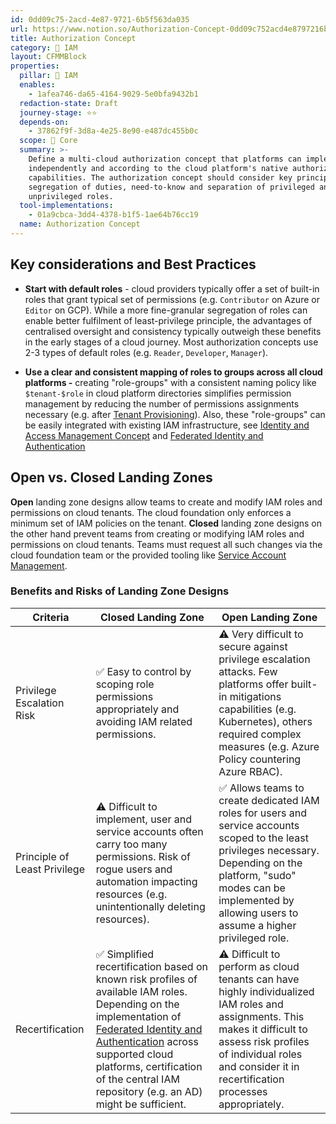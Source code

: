 ```yaml
---
id: 0dd09c75-2acd-4e87-9721-6b5f563da035
url: https://www.notion.so/Authorization-Concept-0dd09c752acd4e8797216b5f563da035
title: Authorization Concept
category: 🔐 IAM
layout: CFMMBlock
properties:
  pillar: 🔐 IAM
  enables:
    - 1afea746-da65-4164-9029-5e0bfa9432b1
  redaction-state: Draft
  journey-stage: ⭐️⭐️
  depends-on:
    - 37862f9f-3d8a-4e25-8e90-e487dc455b0c
  scope: 🏢 Core
  summary: >-
    Define a multi-cloud authorization concept that platforms can implement
    independently and according to the cloud platform's native authorization
    capabilities. The authorization concept should consider key principles like
    segregation of duties, need-to-know and separation of privileged and
    unprivileged roles.
  tool-implementations:
    - 01a9cbca-3dd4-4378-b1f5-1ae64b76cc19
  name: Authorization Concept
---
```


## Key considerations and Best Practices

- **Start with default roles** - cloud providers typically offer a set of built-in roles that grant typical set of permissions (e.g. `Contributor` on Azure or `Editor` on GCP). While a more fine-granular segregation of roles can enable better fulfilment of least-privilege principle, the advantages of centralised oversight and consistency typically outweigh these benefits in the early stages of a cloud journey. Most authorization concepts use 2-3 types of default roles (e.g. `Reader`, `Developer`, `Manager`). 

- **Use a clear and consistent mapping of roles to groups across all cloud platforms -** creating "role-groups" with a consistent naming policy like `$tenant-$role` in cloud platform directories simplifies permission management by reducing the number of permissions assignments necessary (e.g. after [Tenant Provisioning](/maturity-model/tenant-management/tenant-provisioning.md)). Also, these "role-groups" can be easily integrated with existing IAM infrastructure, see [Identity and Access Management Concept](/maturity-model/iam/identity-and-access-management-concept.md) and [Federated Identity and Authentication](/maturity-model/iam/federated-identity-and-authentication.md) 

## Open vs. Closed Landing Zones

**Open** landing zone designs allow teams to create and modify IAM roles and permissions on cloud tenants. The cloud foundation only enforces a minimum set of IAM policies on the tenant.  **Closed** landing zone designs on the other hand prevent teams from creating or modifying IAM roles and permissions on cloud tenants. Teams must request all such changes via the cloud foundation team or the provided tooling like [Service Account Management](/maturity-model/iam/service-account-management.md).

### Benefits and Risks of Landing Zone Designs

<!-- included database a5214235-32cb-4fbf-b216-764bc7213ba3 -->
| Criteria                     | Closed Landing Zone                                                                                                                                                                                                                                                                                                                         | Open Landing Zone                                                                                                                                                                                                                           |
| ---------------------------- | ------------------------------------------------------------------------------------------------------------------------------------------------------------------------------------------------------------------------------------------------------------------------------------------------------------------------------------------- | ------------------------------------------------------------------------------------------------------------------------------------------------------------------------------------------------------------------------------------------- |
| Privilege Escalation Risk    | ✅ Easy to control by scoping role permissions appropriately and avoiding IAM related permissions.                                                                                                                                                                                                                                           | ⚠️ Very difficult to secure against privilege escalation attacks. Few platforms offer built-in mitigations capabilities (e.g. Kubernetes), others required complex measures (e.g. Azure Policy countering Azure RBAC).                      |
| Principle of Least Privilege | ⚠️ Difficult to implement, user and service accounts often carry too many permissions. Risk of rogue users and automation impacting resources (e.g. unintentionally deleting resources).                                                                                                                                                    | ✅ Allows teams to create dedicated IAM roles for users and service accounts scoped to the least privileges necessary. Depending on the platform, "sudo" modes can be implemented by allowing users to assume a higher privileged role. <br> |
| Recertification              | ✅ Simplified recertification based on known risk profiles of available IAM roles. Depending on the implementation of [Federated Identity and Authentication](/maturity-model/iam/federated-identity-and-authentication.md) across supported cloud platforms, certification of the central IAM repository (e.g. an AD) might be sufficient.  | ⚠️ Difficult to perform as cloud tenants can have highly individualized IAM roles and assignments. This makes it difficult to assess risk profiles of individual roles and consider it in recertification processes appropriately.          |
